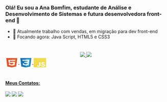 ### Olá! Eu sou a Ana Bomfim, estudante de Análise e Desenvolvimento de Sistemas e futura desenvolvedora front-end 👋
- 🔭 Atualmente trabalho com vendas, em migração para dev front-end
- 🎯 Focando agora: Java Script, HTML5 e CSS3
#
<div align="center">
  <a href="https://github.com/Anaortizbf">
  <img height="150em" src="https://github-readme-stats.vercel.app/api?username=Anaortizbf&show_icons=true&theme=dark&include_all_commits=true&count_private=true"/>
  <img height="150em" src="https://github-readme-stats.vercel.app/api/top-langs/?username=Anaortizbf&layout=compact&langs_count=7&theme=dark"/>
</div>

<div style="display: inline_block"<br>
 
  <img align="center" alt="Ana-HTML" height="30" width="40" src="https://raw.githubusercontent.com/devicons/devicon/master/icons/html5/html5-original.svg">
  <img align="center" alt="Ana-CSS" height="30" width="40" src="https://raw.githubusercontent.com/devicons/devicon/master/icons/css3/css3-original.svg">
   <img align="center" alt="Ana-Js" height="30" width="40" src="https://raw.githubusercontent.com/devicons/devicon/master/icons/javascript/javascript-plain.svg">
</div>

  #
  
 #### Meus Contatos:
  <a href = "mailto:bomfim.anaortiz@gmail.com"><img src="https://img.shields.io/badge/Gmail-D14836?style=for-the-badge&logo=gmail&logoColor=white" target="_blank"></a>
  <a href="https://www.linkedin.com/in/anaortizbomfim/" target="_blank"><img src="https://img.shields.io/badge/-LinkedIn-%230077B5?style=for-the-badge&logo=linkedin&logoColor=white" target="_blank"></a>
  <a href="https://api.whatsapp.com/send?phone=5511987846972&text=Converse%20diretamente%20comigo%20em%20meu%20WhatsApp." target="_blank"><img src="https://img.shields.io/badge/WhatsApp-25D366?style=for-the-badge&logo=whatsapp&logoColor=white" target="_blank"></a>
